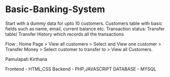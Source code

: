 # Basic-Banking-System

Start with a dummy data for upto 10 customers. Customers table with basic fields such as name, email, current balance etc. Transaction status: Transfer table/ Transfer History which records all the transactions

Flow : Home Page > View all customers > Select and View one customer > Transfer Money > Select customer to transfer to > View all Customers.


Pamulapati Kirthana

Frontend - HTML,CSS
Backend - PHP,JAVASCRIPT
DATABASE - MYSQL
